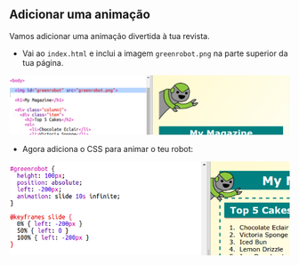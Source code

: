 ## Adicionar uma animação

Vamos adicionar uma animação divertida à tua revista.

+ Vai ao ` index.html ` e inclui a imagem ` greenrobot.png ` na parte superior da tua página.

![captura de ecrã](images/magazine-animation-image.png)

+ Agora adiciona o CSS para animar o teu robot:

![captura de ecrã](images/magazine-animation-css.png)